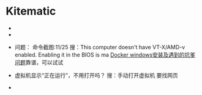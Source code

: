 # Kitematic

- 
- 
- 问题：
 命令截图:11/25
 搜：This computer doesn't have VT-X/AMD-v enabled. Enabling it in the BIOS is ma
 [Docker windows安装及遇到的坑爹问题](http://blog.csdn.net/lx_yoyo/article/details/72963171)靠谱，可以试试


- 虚拟机显示“正在运行”，不用打开吗？
搜：手动打开虚拟机
要找网页
- 